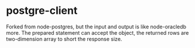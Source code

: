 # postgre-client
Forked from node-postgres, but the input and output is like node-oracledb more. The prepared statement can accept the object, the returned rows are two-dimension array to short the response size.
